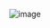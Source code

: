 ![image](https://github.com/g-gourav-r/Login-Signin-Page/assets/75977813/56b0a83e-bb2b-4ba4-97a5-7944546b1cd8)
